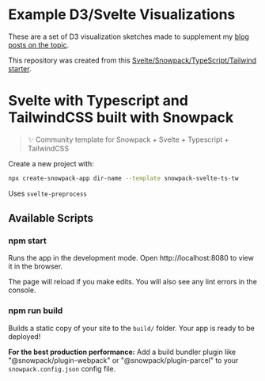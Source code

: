 # Example D3/Svelte Visualizations
These are a set of D3 visualization sketches made to supplement my [blog posts on the topic](https://jpalmer.dev/blog).

This repository was created from this [Svelte/Snowpack/TypeScript/Tailwind starter](https://github.com/GarrettCannon/snowpack-svelte-ts-tw).

# Svelte with Typescript and TailwindCSS built with Snowpack

> ✨ Community template for Snowpack + Svelte + Typescript + TailwindCSS

Create a new project with:

```bash
npx create-snowpack-app dir-name --template snowpack-svelte-ts-tw
```

Uses `svelte-preprocess`

## Available Scripts

### npm start

Runs the app in the development mode.
Open http://localhost:8080 to view it in the browser.

The page will reload if you make edits.
You will also see any lint errors in the console.

### npm run build

Builds a static copy of your site to the `build/` folder.
Your app is ready to be deployed!

**For the best production performance:** Add a build bundler plugin like "@snowpack/plugin-webpack" or "@snowpack/plugin-parcel" to your `snowpack.config.json` config file.

